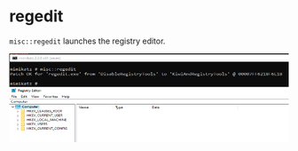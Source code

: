 # regedit

`misc::regedit` launches the registry editor.

![Windows Registry](<../../../.gitbook/assets/1 (2).PNG>)
